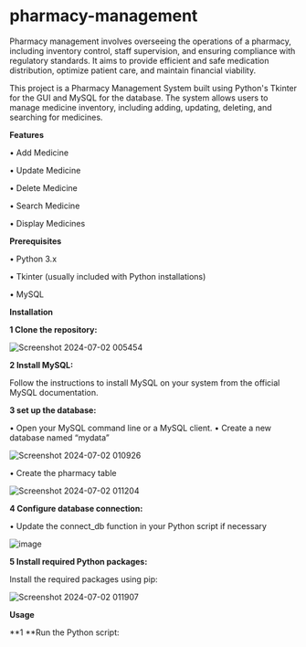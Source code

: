 # pharmacy-management
Pharmacy management involves overseeing the operations of a pharmacy, including inventory control, staff supervision, and ensuring compliance with regulatory standards. It aims to provide efficient and safe medication distribution, optimize patient care, and maintain financial viability.

This project is a Pharmacy Management System built using Python's Tkinter for the GUI and MySQL for the database. The system allows users to manage medicine inventory, including adding, updating, deleting, and searching for medicines.

**Features**

•	Add Medicine

•	Update Medicine

•	Delete Medicine

•	Search Medicine

•	Display Medicines

**Prerequisites**

•	Python 3.x

•	Tkinter (usually included with Python installations)

•	MySQL

**Installation**

**1 Clone the repository:**

![Screenshot 2024-07-02 005454](https://github.com/divya0152/pharmacy-management/assets/174375954/ef9d5826-f380-457a-b851-f81d814b7240)

**2 Install MySQL:**

Follow the instructions to install MySQL on your system from the official MySQL documentation.
    
**3 set up the database:**

•	Open your MySQL command line or a MySQL client.
•	Create a new database named “mydata”


![Screenshot 2024-07-02 010926](https://github.com/divya0152/pharmacy-management/assets/174375954/5e761054-8200-4177-909e-026ff38c9a5f)

•	Create the pharmacy table


![Screenshot 2024-07-02 011204](https://github.com/divya0152/pharmacy-management/assets/174375954/9168dcd2-4126-4717-8448-dac677c5e6aa)


**4 Configure database connection:**

•	Update the connect_db function in your Python script if necessary

![image](https://github.com/divya0152/pharmacy-management/assets/174375954/13368e2b-4943-48b1-a51d-32bddcf94ae2)

**5 Install required Python packages:**

Install the required packages using pip:

![Screenshot 2024-07-02 011907](https://github.com/divya0152/pharmacy-management/assets/174375954/1acc2fe5-7db3-420e-a663-69b6e8941d17)

**Usage**

**1 **Run the Python script:







